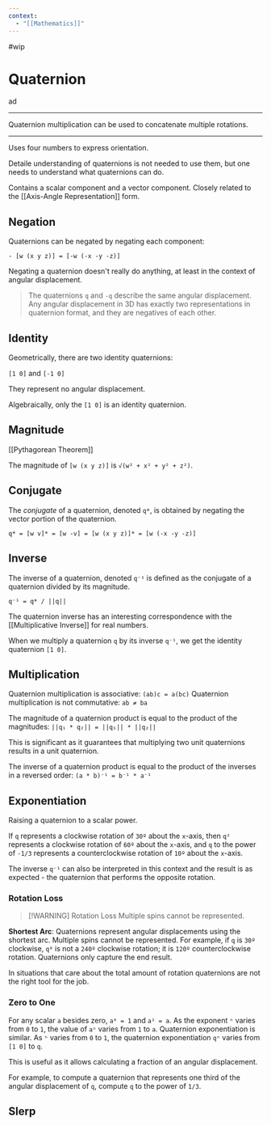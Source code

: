 ```yaml
---
context:
  - "[[Mathematics]]"
---
```


#wip

# Quaternion

ad

---

Quaternion multiplication can be used to concatenate multiple rotations.

---

Uses four numbers to express orientation.

Detaile understanding of quaternions is not needed to use them, but one needs to understand what quaternions can do.

Contains a scalar component and a vector component. Closely related to the [[Axis-Angle Representation]] form.

## Negation

Quaternions can be negated by negating each component:

`- [w (x y z)] = [-w (-x -y -z)]`

Negating a quaternion doesn't really do anything, at least in the context of angular displacement.

> The quaternions `q` and `-q` describe the same angular displacement. Any angular displacement in 3D has exactly two representations in quaternion format, and they are negatives of each other.

## Identity

Geometrically, there are two identity quaternions:

`[1 0]` and `[-1 0]`

They represent no angular displacement.

Algebraically, only the `[1 0]` is an identity quaternion.

## Magnitude

[[Pythagorean Theorem]]

The magnitude of `[w (x y z)]` is `√(w² + x² + y² + z²)`.

## Conjugate

The _conjugate_ of a quaternion, denoted `q*`, is obtained by negating the vector portion of the quaternion.

`q* = [w v]* = [w -v] = [w (x y z)]* = [w (-x -y -z)]`

## Inverse

The inverse of a quaternion, denoted `q⁻¹` is defined as the conjugate of a quaternion divided by its magnitude.

`q⁻¹ = q* / ||q||`

The quaternion inverse has an interesting correspondence with the [[Multiplicative Inverse]] for real numbers.

When we multiply a quaternion `q` by its inverse `q⁻¹`, we get the identity quaternion `[1 0]`.

## Multiplication

Quaternion multiplication is associative: `(ab)c = a(bc)`
Quaternion multiplication is not commutative: `ab ≠ ba`

The magnitude of a quaternion product is equal to the product of the magnitudes: `||q₁ * q₂|| = ||q₁|| * ||q₂||`

This is significant as it guarantees that multiplying two unit quaternions results in a unit quaternion.

The inverse of a quaternion product is equal to the product of the inverses in a reversed order: `(a * b)⁻¹ = b⁻¹ * a⁻¹`

## Exponentiation

Raising a quaternion to a scalar power.

If `q` represents a clockwise rotation of `30º` about the `x`-axis, then `q²` represents a clockwise rotation of `60º` about the `x`-axis, and `q` to the power of `-1/3` represents a counterclockwise rotation of `10º` about the `x`-axis.

The inverse `q⁻¹` can also be interpreted in this context and the result is as expected - the quaternion that performs the opposite rotation.

### Rotation Loss

> [!WARNING] Rotation Loss
> Multiple spins cannot be represented.

**Shortest Arc**: Quaternions represent angular displacements using the shortest arc. Multiple spins cannot be represented. For example, if `q` is `30º` clockwise, `q⁸` is not a `240º` clockwise rotation; it is `120º` counterclockwise rotation. Quaternions only capture the end result.

In situations that care about the total amount of rotation quaternions are not the right tool for the job.

### Zero to One

For any scalar `a` besides zero, `a⁰ = 1` and `a¹ = a`. As the exponent `ⁿ` varies from `0` to `1`, the value of `aⁿ` varies from `1` to `a`. Quaternion exponentiation is similar. As `ⁿ` varies from `0` to `1`, the quaternion exponentiation `qⁿ` varies from `[1 0]` to `q`.

This is useful as it allows calculating a fraction of an angular displacement.

For example, to compute a quaternion that represents one third of the angular displacement of `q`, compute `q` to the power of `1/3`.

## Slerp
